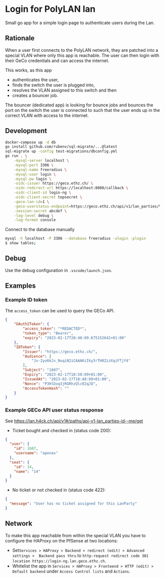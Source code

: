 # Login for PolyLAN lan

Small go app for a simple login page to authenticate users during the Lan.

## Rationale

When a user first connects to the PolyLAN network, they are patched into a special VLAN where only this app is reachable. The user can then login with their GeCo credentials and can access the internet.

This works, as this app

* authenticates the user,
* finds the switch the user is plugged into,
* resolves the VLAN assigned to this switch and then
* creates a bouncer job.

The bouncer (dedicated app) is looking for bounce jobs and bounces the port on the switch the user is connected to such that the user ends up in the correct VLAN with access to the internet.

## Development

```bash
docker-compose up -d db
go install github.com/rubenv/sql-migrate/...@latest
sql-migrate up -config test-migrations/dbconfig.yml
go run . \
    -mysql-server localhost \
    -mysql-port 3306 \
    -mysql-name freeradius \
    -mysql-user login \
    -mysql-pw login \
    -oidc-issuer https://geco.ethz.ch/ \
    -oidc-redirect-url https://localhost:8080/callback \
    -oidc-client-id login-ng \
    -oidc-client-secret topsecret \
    -geco-lan-id=1 \
    -geco-userstatus-endpoint=https://geco.ethz.ch/api/v1/lan_parties/%s/me \
    -session-secret abcdef \
    -log-level debug \
    -log-format console
```

Connect to the database manually

```bash
mysql -h localhost -P 3306 --database freeradius -ulogin -plogin
$ show tables;
```

## Debug

Use the debug configuration in `.vscode/launch.json`.

## Examples

### Example ID token

The `access_token` can be used to query the GECo API.

```json
{
    "OAuth2Token": {
        "access_token": "*REDACTED*",
        "token_type": "Bearer",
        "expiry": "2023-02-17T20:48:09.675152642+01:00"
    },
    "IDToken": {
        "Issuer": "https://geco.ethz.ch/",
        "Audience": [
            "Jv-2yo6kJv_NuqiN2iCAAAKzIky3rTH8ZzzXqiFTjY4"
        ],
        "Subject": "1607",
        "Expiry": "2023-02-17T18:50:09+01:00",
        "IssuedAt": "2023-02-17T18:48:09+01:00",
        "Nonce": "P3HlDxq3jRGRhzQlc02qJQ",
        "AccessTokenHash": ""
    }
}
```

### Example GECo API user status response

See <https://lan.h4ck.ch/api/v1#/paths/api-v1-lan_parties-id--me/get>

* Ticket bought and checked in (status code 200):

```json
{
  "user": {
    "id": 1607,
    "username": "aponax"
  },
  "seat": {
    "id": 14,
    "name": "14"
  }
}
```

* No ticket or not checked in (status code 422):

```json
{
  "message": "User has no ticket assigned for this LanParty"
}
```

## Network

To make this app reachable from within the special VLAN you have to configure the HAProxy on the PfSense at two locations:

* Set`Services > HAProxy > Backend > redirect (edit) > Advanced settings >  Backend pass thru` to `http-request redirect code 301 location https://login-ng.lan.geco.ethz.ch`.
* Whitelist the app in `Services > HAProxy > Fronteend > HTTP (edit) > Default backend` under `Access Control lists` and `Actions`.

